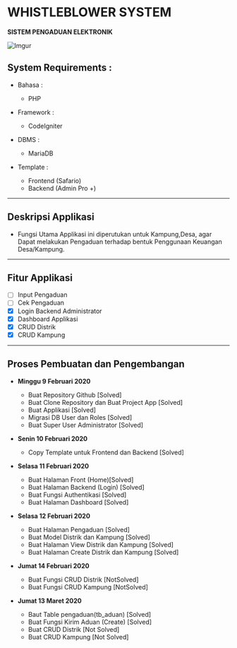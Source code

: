 # WHISTLEBLOWER SYSTEM

**SISTEM PENGADUAN ELEKTRONIK**

![Imgur](https://i.imgur.com/kuQlc7v.png)


## System Requirements :
* Bahasa :
  - PHP

* Framework :
  - CodeIgniter

* DBMS :
  - MariaDB

* Template :
  - Frontend (Safario)
  - Backend (Admin Pro +)

-----------------------------------------------------------------------------------

## Deskripsi Applikasi
* Fungsi Utama Applikasi ini diperutukan untuk Kampung,Desa, agar Dapat melakukan Pengaduan terhadap bentuk Penggunaan Keuangan Desa/Kampung.

-----------------------------------------------------------------------------------

## Fitur Applikasi
  - [ ] Input Pengaduan
  - [ ] Cek Pengaduan
  - [x] Login Backend Administrator
  - [x] Dashboard Applikasi
  - [x] CRUD Distrik
  - [x] CRUD Kampung

-----------------------------------------------------------------------------------

## Proses Pembuatan dan Pengembangan

* **Minggu 9 Februari 2020**
  - Buat Repository Github [Solved]
  - Buat Clone Repository dan Buat Project App [Solved]
  - Buat Applikasi [Solved]
  - Migrasi DB User dan Roles [Solved]
  - Buat Super User Administrator [Solved]

* **Senin 10 Februari 2020**
  - Copy Template untuk Frontend dan Backend [Solved]

* **Selasa 11 Februari 2020**
  - Buat Halaman Front (Home)[Solved]
  - Buat Halaman Backend (Login)  [Solved]
  - Buat Fungsi Authentikasi [Solved]
  - Buat Halaman Dashboard [Solved]

* **Selasa 12 Februari 2020**
  - Buat Halaman Pengaduan [Solved]
  - Buat Model Distrik dan Kampung [Solved]
  - Buat Halaman View Distrik dan Kampung [Solved]
  - Buat Halaman Create Distrik dan Kampung [Solved]

* **Jumat 14 Februari 2020**
  - Buat Fungsi CRUD Distrik [NotSolved]
  - Buat Fungsi CRUD Kampung [NotSolved]

* **Jumat 13 Maret 2020**
  - Baut Table pengaduan(tb_aduan) [Solved]
  - Buat Fungsi Kirim Aduan (Create) [Solved]
  - Buat CRUD Distrik [Not Solved]
  - Buat CRUD Kampung [Not Solved]

